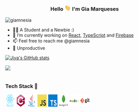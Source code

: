<h3 align="center">Hello <img src="https://raw.githubusercontent.com/ABSphreak/ABSphreak/master/gifs/Hi.gif" width="20px" /> I'm Gia Marqueses  </h3>
<p align="left"> <img src="https://komarev.com/ghpvc/?username=giamnesia&label=Profile%20views&color=0e75b6&style=flat" alt="giamnesia" /> </p>




- 👩‍💻 A Student and a Newbie :)
- 🤯 I’m currently working on [React](https://reactjs.org/), [TypeScript](https://www.typescriptlang.org/) and [Firebase](http://firebase.google.com) 
- 📫 Feel free to reach me @giamnesia
- 🌻 Unproductive



[![Jiya's GitHub stats](https://github-readme-stats.vercel.app/api?username=giamnesia&show_icons=true&theme=radical)](https://github.com/giamnesia/github-readme-stats)

<a href="https://github.com/giamnesia">
  <img align="center" src="https://github-readme-stats.anuraghazra1.vercel.app/api/top-langs/?username=giamnesia&layout=compact&theme=radical" />
</a>

<br/>
<br/>

### Tech Stack 💙

<p align="left"><img src="https://raw.githubusercontent.com/devicons/devicon/master/icons/react/react-original-wordmark.svg" alt="react" width="30" height="40"/>  <img src="https://raw.githubusercontent.com/devicons/devicon/master/icons/cplusplus/cplusplus-original.svg" alt="cplusplus" width="30" height="40"/>
<img src="https://raw.githubusercontent.com/devicons/devicon/master/icons/java/java-original.svg" alt="java" width="30" height="40"/>
<img src="https://raw.githubusercontent.com/devicons/devicon/master/icons/javascript/javascript-original.svg" alt="javascript" width="30" height="40"/> <img src="https://raw.githubusercontent.com/devicons/devicon/master/icons/typescript/typescript-original.svg" alt="typescript" width="30" height="40"/> <img src="https://raw.githubusercontent.com/devicons/devicon/master/icons/mongodb/mongodb-original-wordmark.svg" alt="mongodb" width="30" height="40"/>  <img src="https://raw.githubusercontent.com/devicons/devicon/master/icons/nodejs/nodejs-original-wordmark.svg" alt="nodejs" width="30" height="40"/> 
<img src="https://raw.githubusercontent.com/devicons/devicon/master/icons/git/git-original-wordmark.svg" alt="git" width="30" height="40"/> 
